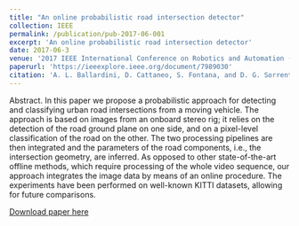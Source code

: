 ```yaml
---
title: "An online probabilistic road intersection detector"
collection: IEEE
permalink: /publication/pub-2017-06-001
excerpt: 'An online probabilistic road intersection detector'
date: 2017-06-3
venue: '2017 IEEE International Conference on Robotics and Automation (ICRA)'
paperurl: 'https://ieeexplore.ieee.org/document/7989030'
citation: 'A. L. Ballardini, D. Cattaneo, S. Fontana, and D. G. Sorrenti. “An online probabilistic road intersection detector”. In: IEEE International Conference on Robotics and Automation (ICRA). May 2017, pp. 239–246'
---
```

Abstract. In this paper we propose a probabilistic approach for detecting and classifying urban road intersections from a moving vehicle. The approach is based on images from an onboard stereo rig; it relies on the detection of the road ground plane on one side, and on a pixel-level classification of the road on the other. The two processing pipelines are then integrated and the parameters of the road components, i.e., the intersection geometry, are inferred. As opposed to other state-of-the-art offline methods, which require processing of the whole video sequence, our approach integrates the image data by means of an online procedure. The experiments have been performed on well-known KITTI datasets, allowing for future comparisons.

[Download paper here](https://ieeexplore.ieee.org/document/7989030)

